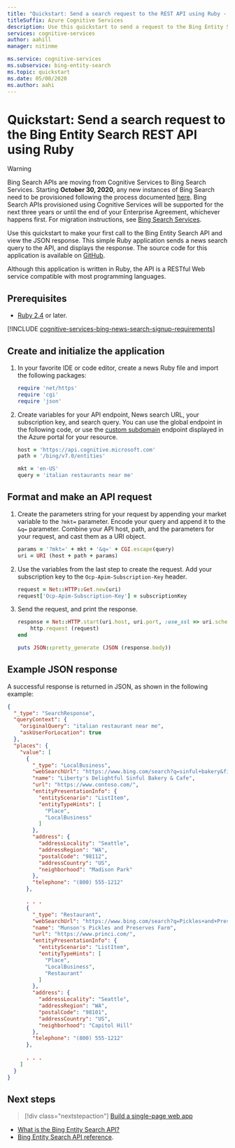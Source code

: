 ```yaml
---
title: "Quickstart: Send a search request to the REST API using Ruby - Bing Entity Search"
titleSuffix: Azure Cognitive Services
description: Use this quickstart to send a request to the Bing Entity Search REST API using Ruby, and receive a JSON response.
services: cognitive-services
author: aahill
manager: nitinme

ms.service: cognitive-services
ms.subservice: bing-entity-search
ms.topic: quickstart
ms.date: 05/08/2020
ms.author: aahi
---
```


# Quickstart: Send a search request to the Bing Entity Search REST API using Ruby

> [!WARNING]
> Bing Search APIs are moving from Cognitive Services to Bing Search Services. Starting **October 30, 2020**, any new instances of Bing Search need to be provisioned following the process documented [here](https://aka.ms/cogsvcs/bingmove).
> Bing Search APIs provisioned using Cognitive Services will be supported for the next three years or until the end of your Enterprise Agreement, whichever happens first.
> For migration instructions, see [Bing Search Services](https://aka.ms/cogsvcs/bingmigration).

Use this quickstart to make your first call to the Bing Entity Search API and view the JSON response. This simple Ruby application sends a news search query to the API, and displays the response. The source code for this application is available on [GitHub](https://github.com/Azure-Samples/cognitive-services-REST-api-samples/blob/master/ruby/Search/BingEntitySearchv7.rb).

Although this application is written in Ruby, the API is a RESTful Web service compatible with most programming languages.

## Prerequisites

* [Ruby 2.4](https://www.ruby-lang.org/en/downloads/) or later.

[!INCLUDE [cognitive-services-bing-news-search-signup-requirements](../../../../includes/cognitive-services-bing-entity-search-signup-requirements.md)]

## Create and initialize the application

1. In your favorite IDE or code editor, create a news Ruby file and import the following packages:

    ```ruby
    require 'net/https'
    require 'cgi'
    require 'json'
    ```

2. Create variables for your API endpoint, News search URL, your subscription key, and search query. You can use the global endpoint in the following code, or use the [custom subdomain](../../../cognitive-services/cognitive-services-custom-subdomains.md) endpoint displayed in the Azure portal for your resource.
    
    ```ruby
    host = 'https://api.cognitive.microsoft.com'
    path = '/bing/v7.0/entities'
    
    mkt = 'en-US'
    query = 'italian restaurants near me'
    ```

## Format and make an API request

1. Create the parameters string for your request by appending your market variable to the `?mkt=` parameter. Encode your query and append it to the `&q=` parameter. Combine your API host, path, and the parameters for your request, and cast them as a URI object.

    ```ruby
    params = '?mkt=' + mkt + '&q=' + CGI.escape(query)
    uri = URI (host + path + params)
    ```

2. Use the variables from the last step to create the request. Add your subscription key to the `Ocp-Apim-Subscription-Key` header.

    ```ruby
    request = Net::HTTP::Get.new(uri)
    request['Ocp-Apim-Subscription-Key'] = subscriptionKey
    ```

3. Send the request, and print the response.

    ```ruby
    response = Net::HTTP.start(uri.host, uri.port, :use_ssl => uri.scheme == 'https') do |http|
        http.request (request)
    end

    puts JSON::pretty_generate (JSON (response.body))
    ```

## Example JSON response

A successful response is returned in JSON, as shown in the following example: 

```json
{
  "_type": "SearchResponse",
  "queryContext": {
    "originalQuery": "italian restaurant near me",
    "askUserForLocation": true
  },
  "places": {
    "value": [
      {
        "_type": "LocalBusiness",
        "webSearchUrl": "https://www.bing.com/search?q=sinful+bakery&filters=local...",
        "name": "Liberty's Delightful Sinful Bakery & Cafe",
        "url": "https://www.contoso.com/",
        "entityPresentationInfo": {
          "entityScenario": "ListItem",
          "entityTypeHints": [
            "Place",
            "LocalBusiness"
          ]
        },
        "address": {
          "addressLocality": "Seattle",
          "addressRegion": "WA",
          "postalCode": "98112",
          "addressCountry": "US",
          "neighborhood": "Madison Park"
        },
        "telephone": "(800) 555-1212"
      },

      . . .
      {
        "_type": "Restaurant",
        "webSearchUrl": "https://www.bing.com/search?q=Pickles+and+Preserves...",
        "name": "Munson's Pickles and Preserves Farm",
        "url": "https://www.princi.com/",
        "entityPresentationInfo": {
          "entityScenario": "ListItem",
          "entityTypeHints": [
            "Place",
            "LocalBusiness",
            "Restaurant"
          ]
        },
        "address": {
          "addressLocality": "Seattle",
          "addressRegion": "WA",
          "postalCode": "98101",
          "addressCountry": "US",
          "neighborhood": "Capitol Hill"
        },
        "telephone": "(800) 555-1212"
      },
      
      . . .
    ]
  }
}
```

## Next steps

> [!div class="nextstepaction"]
> [Build a single-page web app](../tutorial-bing-entities-search-single-page-app.md)

* [What is the Bing Entity Search API?](../search-the-web.md)
* [Bing Entity Search API reference](https://docs.microsoft.com/rest/api/cognitiveservices-bingsearch/bing-entities-api-v7-reference).
